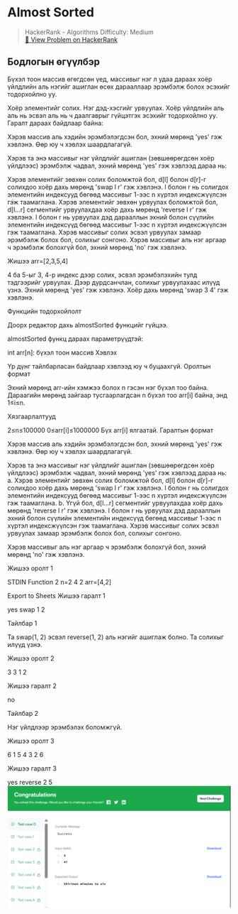 # Almost Sorted


> HackerRank - Algorithms
> Difficulty: Medium  
> [🔗 View Problem on HackerRank](https://www.hackerrank.com/challenges/almost-sorted/problem)


## Бодлогын өгүүлбэр

Бүхэл тоон массив өгөгдсөн үед, массивыг нэг л удаа дараах хоёр үйлдлийн аль нэгийг ашиглан өсөх дарааллаар эрэмбэлж болох эсэхийг тодорхойлно уу.

Хоёр элементийг солих. Нэг дэд-хэсгийг урвуулах. Хоёр үйлдлийн аль аль нь эсвэл аль нь ч даалгаврыг гүйцэтгэх эсэхийг тодорхойлно уу. Гаралт дараах байдлаар байна:

Хэрэв массив аль хэдийн эрэмбэлэгдсэн бол, эхний мөрөнд 'yes' гэж хэвлэнэ. Өөр юу ч хэвлэх шаардлагагүй.

Хэрэв та энэ массивыг нэг үйлдлийг ашиглан (зөвшөөрөгдсөн хоёр үйлдлээс) эрэмбэлж чадвал, эхний мөрөнд 'yes' гэж хэвлээд дараа нь:

Хэрэв элементийг зөвхөн солих боломжтой бол, d[l] болон d[r]-г солихдоо хоёр дахь мөрөнд 'swap l r' гэж хэвлэнэ. l болон r нь солигдох элементийн индексууд бөгөөд массивыг 1-ээс n хүртэл индексжүүлсэн гэж таамаглана. Хэрэв элементийг зөвхөн урвуулах боломжтой бол, d[l...r] сегментийг урвуулахдаа хоёр дахь мөрөнд 'reverse l r' гэж хэвлэнэ. l болон r нь урвуулах дэд дарааллын эхний болон сүүлийн элементийн индексүүд бөгөөд массивыг 1-ээс n хүртэл индексжүүлсэн гэж таамаглана. Хэрэв массивыг солих эсвэл урвуулах замаар эрэмбэлж болох бол, солихыг сонгоно. Хэрэв массивыг аль нэг аргаар ч эрэмбэлж болохгүй бол, эхний мөрөнд 'no' гэж хэвлэнэ.

Жишээ arr=[2,3,5,4]

4 ба 5-ыг 3, 4-р индекс дээр солих, эсвэл эрэмбэлэхийн тулд тэдгээрийг урвуулах. Дээр дурдсанчлан, солихыг урвуулахаас илүүд үзнэ. Эхний мөрөнд 'yes' гэж хэвлэнэ. Хоёр дахь мөрөнд 'swap 3 4' гэж хэвлэнэ.

Функцийн тодорхойлолт

Доорх редактор дахь almostSorted функцийг гүйцээ.

almostSorted функц дараах параметрүүдтэй:

int arr[n]: бүхэл тоон массив Хэвлэх

Үр дүнг тайлбарласан байдлаар хэвлээд юу ч буцаахгүй. Оролтын формат

Эхний мөрөнд arr-ийн хэмжээ болох n гэсэн нэг бүхэл тоо байна. Дараагийн мөрөнд зайгаар тусгаарлагдсан n бүхэл тоо arr[i] байна, энд 1≤i≤n.

Хязгаарлалтууд

2≤n≤100000 0≤arr[i]≤1000000 Бүх arr[i] ялгаатай. Гаралтын формат

Хэрэв массив аль хэдийн эрэмбэлэгдсэн бол, эхний мөрөнд 'yes' гэж хэвлэнэ. Өөр юу ч хэвлэх шаардлагагүй.

Хэрэв та энэ массивыг нэг үйлдлийг ашиглан (зөвшөөрөгдсөн хоёр үйлдлээс) эрэмбэлж чадвал, эхний мөрөнд 'yes' гэж хэвлээд дараа нь: a. Хэрэв элементийг зөвхөн солих боломжтой бол, d[l] болон d[r]-г солихдоо хоёр дахь мөрөнд 'swap l r' гэж хэвлэнэ. l болон r нь солигдох элементийн индексууд бөгөөд массивыг 1-ээс n хүртэл индексжүүлсэн гэж таамаглана. b. Үгүй бол, d[l...r] сегментийг урвуулахдаа хоёр дахь мөрөнд 'reverse l r' гэж хэвлэнэ. l болон r нь урвуулах дэд дарааллын эхний болон сүүлийн элементийн индексүүд бөгөөд массивыг 1-ээс n хүртэл индексжүүлсэн гэж таамаглана. Хэрэв массивыг солих эсвэл урвуулах замаар эрэмбэлж болох бол, солихыг сонгоно.

Хэрэв массивыг аль нэг аргаар ч эрэмбэлж болохгүй бол, эхний мөрөнд 'no' гэж хэвлэнэ.

Жишээ оролт 1

STDIN Function 2 n=2 4 2 arr=[4,2]

Export to Sheets Жишээ гаралт 1

yes swap 1 2

Тайлбар 1

Та swap(1, 2) эсвэл reverse(1, 2) аль нэгийг ашиглаж болно. Та солихыг илүүд үзнэ.

Жишээ оролт 2

3 3 1 2

Жишээ гаралт 2

no

Тайлбар 2

Нэг үйлдлээр эрэмбэлэх боломжгүй.

Жишээ оролт 3

6 1 5 4 3 2 6

Жишээ гаралт 3

yes reverse 2 5
![alt text](<Screenshot 2025-06-10 214809.png>)